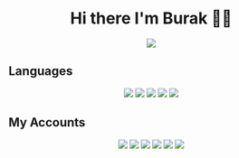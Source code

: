 <h1 align="center"> Hi there I'm Burak 👋✨</h1>

<div align="center">
<a href="https://discord.com/users/355290531104030721" title="Discord Account"><img src="https://lanyard-profile-readme.vercel.app/api/355290531104030721"></a>
</div>

## Languages
<div align="center">
<img src="https://img.shields.io/badge/java%20-%23323330.svg?&style=for-the-badge&logo=java&logoColor=white"/> 
<img src="https://img.shields.io/badge/python%20-%23323330.svg?&style=for-the-badge&logo=python&logoColor=white"/>  
<img src="https://img.shields.io/badge/C++%20-%23323330.svg?&style=for-the-badge&logo=cplusplus&logoColor=white"/> 
<img src="https://img.shields.io/badge/html5%20-%23323330.svg?&style=for-the-badge&logo=html5&logoColor=white"/>
<img src="https://img.shields.io/badge/Minecraft%20fabric%20mod%20developer%20-%23323330.svg?&style=for-the-badge&logo=Minecraft&logoColor=white"/>  
</div>

## My Accounts
<p align="center">
<a href= "https://discord.com/users/382612768924368906" target="_blank">
<img src="https://img.shields.io/badge/discord%20-FF7F00.svg?&style=for-the-badge&logo=discord&logoColor=white"></a>
<a href= "https://www.instagram.com/burakuslendera/" target="_blank">
<img src="https://img.shields.io/badge/instagram%20-FF7F00.svg?&style=for-the-badge&logo=instagram&logoColor=white"></a>
<a href= "https://www.linkedin.com/in/burak-bak%C4%B1r-028248200/" target="_blank">
<img src="https://img.shields.io/badge/linkedin%20-FF7F00.svg?&style=for-the-badge&logo=linkedin&logoColor=white"></a>
<a href= "https://twitter.com/Burakuslendera" target="_blank">
<img src="https://img.shields.io/badge/twitter%20-FF7F00.svg?&style=for-the-badge&logo=twitter&logoColor=white"></a>
<a href= "https://open.spotify.com/user/21z5asbnio3i4fn7ophxfahcy?si=1f93770571a046f5" target="_blank">
<img src="https://img.shields.io/badge/spotify%20-FF7F00.svg?&style=for-the-badge&logo=spotify&logoColor=white"></a>
<a href= "https://myanimelist.net/profile/Burakuslendera" target="_blank">  
<img src="https://img.shields.io/badge/myanimelist%20-FF7F00.svg?&style=for-the-badge&logo=myanimelist&logoColor=white"></a>
</p>  
